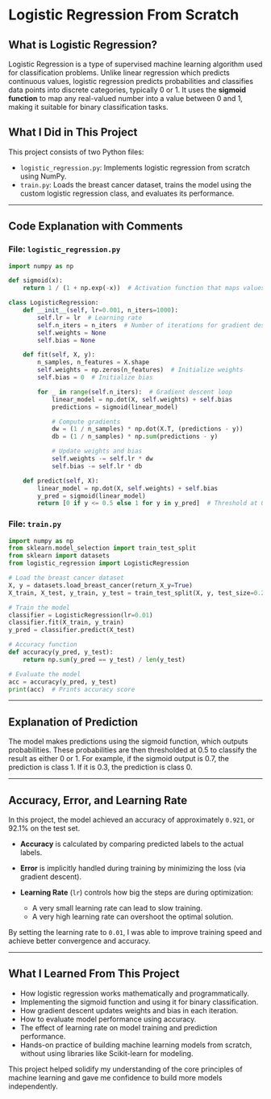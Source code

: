 # Logistic Regression From Scratch

## What is Logistic Regression?

Logistic Regression is a type of supervised machine learning algorithm used for classification problems. Unlike linear regression which predicts continuous values, logistic regression predicts probabilities and classifies data points into discrete categories, typically 0 or 1. It uses the **sigmoid function** to map any real-valued number into a value between 0 and 1, making it suitable for binary classification tasks.

## What I Did in This Project

This project consists of two Python files:

* `logistic_regression.py`: Implements logistic regression from scratch using NumPy.
* `train.py`: Loads the breast cancer dataset, trains the model using the custom logistic regression class, and evaluates its performance.

---

## Code Explanation with Comments

### File: `logistic_regression.py`

```python
import numpy as np

def sigmoid(x):
    return 1 / (1 + np.exp(-x))  # Activation function that maps values between 0 and 1

class LogisticRegression:
    def __init__(self, lr=0.001, n_iters=1000):
        self.lr = lr  # Learning rate
        self.n_iters = n_iters  # Number of iterations for gradient descent
        self.weights = None
        self.bias = None

    def fit(self, X, y):
        n_samples, n_features = X.shape
        self.weights = np.zeros(n_features)  # Initialize weights
        self.bias = 0  # Initialize bias

        for _ in range(self.n_iters):  # Gradient descent loop
            linear_model = np.dot(X, self.weights) + self.bias
            predictions = sigmoid(linear_model)

            # Compute gradients
            dw = (1 / n_samples) * np.dot(X.T, (predictions - y))
            db = (1 / n_samples) * np.sum(predictions - y)

            # Update weights and bias
            self.weights -= self.lr * dw
            self.bias -= self.lr * db

    def predict(self, X):
        linear_model = np.dot(X, self.weights) + self.bias
        y_pred = sigmoid(linear_model)
        return [0 if y <= 0.5 else 1 for y in y_pred]  # Threshold at 0.5
```

### File: `train.py`

```python
import numpy as np
from sklearn.model_selection import train_test_split
from sklearn import datasets
from logistic_regression import LogisticRegression

# Load the breast cancer dataset
X, y = datasets.load_breast_cancer(return_X_y=True)
X_train, X_test, y_train, y_test = train_test_split(X, y, test_size=0.2, random_state=1234)

# Train the model
classifier = LogisticRegression(lr=0.01)
classifier.fit(X_train, y_train)
y_pred = classifier.predict(X_test)

# Accuracy function
def accuracy(y_pred, y_test):
    return np.sum(y_pred == y_test) / len(y_test)

# Evaluate the model
acc = accuracy(y_pred, y_test)
print(acc)  # Prints accuracy score
```

---

## Explanation of Prediction

The model makes predictions using the sigmoid function, which outputs probabilities. These probabilities are then thresholded at 0.5 to classify the result as either 0 or 1. For example, if the sigmoid output is 0.7, the prediction is class 1. If it is 0.3, the prediction is class 0.

---

## Accuracy, Error, and Learning Rate

In this project, the model achieved an accuracy of approximately `0.921`, or 92.1% on the test set.

* **Accuracy** is calculated by comparing predicted labels to the actual labels.
* **Error** is implicitly handled during training by minimizing the loss (via gradient descent).
* **Learning Rate** (`lr`) controls how big the steps are during optimization:

  * A very small learning rate can lead to slow training.
  * A very high learning rate can overshoot the optimal solution.

By setting the learning rate to `0.01`, I was able to improve training speed and achieve better convergence and accuracy.

---

## What I Learned From This Project

* How logistic regression works mathematically and programmatically.
* Implementing the sigmoid function and using it for binary classification.
* How gradient descent updates weights and bias in each iteration.
* How to evaluate model performance using accuracy.
* The effect of learning rate on model training and prediction performance.
* Hands-on practice of building machine learning models from scratch, without using libraries like Scikit-learn for modeling.

This project helped solidify my understanding of the core principles of machine learning and gave me confidence to build more models independently.